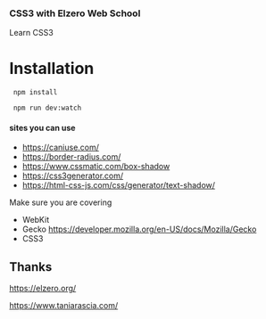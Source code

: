 ### CSS3 with Elzero Web School

Learn CSS3
# Installation
` npm install`

` npm run dev:watch`

#### sites you can use
- https://caniuse.com/
- https://border-radius.com/
- https://www.cssmatic.com/box-shadow
- https://css3generator.com/
- https://html-css-js.com/css/generator/text-shadow/

Make sure you are covering
- WebKit
- Gecko https://developer.mozilla.org/en-US/docs/Mozilla/Gecko
- CSS3 


## Thanks
https://elzero.org/

https://www.taniarascia.com/
